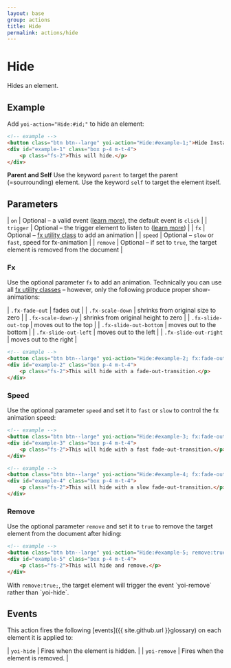 ```yaml
---
layout: base
group: actions
title: Hide
permalink: actions/hide
---
```


# Hide

<p class="intro">Hides an element.</p>

## Example

Add `yoi-action="Hide:#id;"` to hide an element:

```html
<!-- example -->
<button class="btn btn--large" yoi-action="Hide:#example-1;">Hide Instantly</button>
<div id="example-1" class="box p-4 m-t-4">
    <p class="fs-2">This will hide.</p>
</div>
```

<p class="hint hint--primary"><b>Parent and Self</b> Use the keyword <code>parent</code> to target the parent (=sourrounding) element. Use the keyword <code>self</code> to target the element itself.</p>

## Parameters

| `on`      | Optional – a valid event ([learn more](actions/index.html#the-on-parameter)), the default event is `click` |
| `trigger` | Optional – the trigger element to listen to ([learn more](actions/index.html#the-trigger-parameter))       |
| `fx`      | Optional – [fx utility class](utilities/fx.html) to add an animation                                       |
| `speed`   | Optional – `slow` or `fast`, speed for fx-animation                                                        |
| `remove`  | Optional – if set to `true`, the target element is removed from the document                               |

### Fx

Use the optional parameter `fx` to add an animation. Technically you can use all [fx utility classes](utilities/fx.html) – however, only the following produce proper show-animations:

| `.fx-fade-out`         | fades out                            |
| `.fx-scale-down`       | shrinks from original size to zero   |
| `.fx-scale-down-y`     | shrinks from original height to zero |
| `.fx-slide-out-top`    | moves out to the top                 |
| `.fx-slide-out-bottom` | moves out to the bottom              |
| `.fx-slide-out-left`   | moves out to the left                |
| `.fx-slide-out-right`  | moves out to the right               |

```html
<!-- example -->
<button class="btn btn--large" yoi-action="Hide:#example-2; fx:fade-out;">Hide with Fx</button>
<div id="example-2" class="box p-4 m-t-4">
    <p class="fs-2">This will hide with a fade-out-transition.</p>
</div>
```

### Speed

Use the optional parameter `speed` and set it to `fast` or `slow` to control the fx animation speed:

```html
<!-- example -->
<button class="btn btn--large" yoi-action="Hide:#example-3; fx:fade-out; speed:fast;">Hide Fast</button>
<div id="example-3" class="box p-4 m-t-4">
    <p class="fs-2">This will hide with a fast fade-out-transition.</p>
</div>
```

```html
<!-- example -->
<button class="btn btn--large" yoi-action="Hide:#example-4; fx:fade-out; speed:slow;">Hide Slowly</button>
<div id="example-4" class="box p-4 m-t-4">
    <p class="fs-2">This will hide with a slow fade-out-transition.</p>
</div>
```

### Remove

Use the optional parameter `remove` and set it to `true` to remove the target element from the document after hiding:

```html
<!-- example -->
<button class="btn btn--large" yoi-action="Hide:#example-5; remove:true;">Hide & Remove</button>
<div id="example-5" class="box p-4 m-t-4">
    <p class="fs-2">This will hide and remove.</p>
</div>
```

<p class="hint hint--primary">With <code>remove:true;</code>, the target element will trigger the event `yoi-remove` rather than `yoi-hide`.</p>

## Events

This action fires the following [events]({{ site.github.url }}glossary) on each element it is applied to:

| `yoi-hide`   | Fires when the element is hidden.  |
| `yoi-remove` | Fires when the element is removed. |